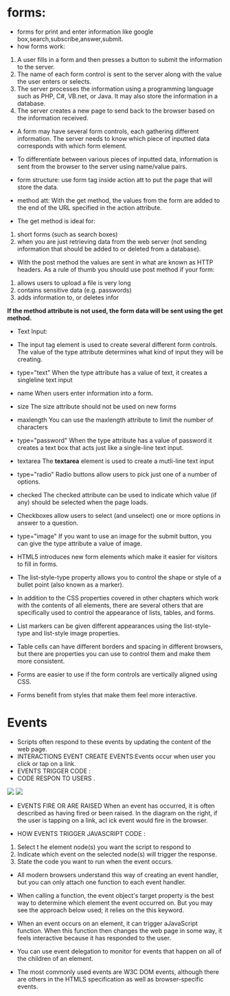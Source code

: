 # forms:
* forms for print and enter information like google box,search,subscribe,answer,submit.
* how forms work:
1. A user fills in a form and then presses a button to submit the information to the server.
1. The name of each form control is sent to the server along with the value the user enters or selects.
1. The server processes the information using a programming language such as PHP, C#, VB.net, or Java. It may also store the information in a database.
1. The server creates a new page to send back to the browser based on the information received.

 * A form may have several form controls, each gathering different information. The server needs to know which piece of inputted data corresponds with which form element.
  
  * To differentiate between various pieces of inputted data, information is sent from the browser to the server using name/value pairs.

 * form structure:
  use form tag inside action att to put the page that will store the data.
 * method att:
 With the get method, the values from the form are added to the end of the URL specified in the action attribute. 
 
 * The get method is ideal for:
 1. short forms (such as search boxes)
1. when you are just retrieving data from the web server (not sending information that should be added to or deleted from a database).

* With the post method the values are sent in what are known as HTTP headers. As a rule of thumb you should use  post method if your form:
1.  allows users to upload a file  is very long
1. contains sensitive data (e.g. passwords)
1.  adds information to, or deletes infor

**If the method attribute is not used, the form data will be sent using the get method.**

* Text Input:
* The input tag element is used to create several different form controls. The value of the type attribute determines what kind of input they will be creating.
* type="text" When the type attribute has a value of text, it creates a singleline text input
* name When users enter information into a form.
* size The size attribute should not be used on new forms
* maxlength You can use the maxlength attribute to limit the number of characters
* type="password" When the type attribute has a value of password it creates a text box that acts just like a
single-line text input.
* textarea The **textarea** element is used to create a mutli-line text input
* type="radio" Radio buttons allow users to pick just one of a number of options.
* checked The checked attribute can be used to indicate which value (if any) should be selected when the page loads.
* Checkboxes allow users to select (and unselect) one or more options in answer to a question.
* type="image" If you want to use an image for the submit button, you can give the type attribute a value of
image.
* HTML5 introduces new form elements which make it easier for visitors to fill in forms.


* The list-style-type property allows you to control the shape or style of a bullet point (also known as a marker). 
* In addition to the CSS properties covered in other chapters which work with the contents of all elements,
there are several others that are specifically used to control the appearance of lists, tables, and forms.
* List markers can be given different appearances using the list-style-type and list-style image
properties.
* Table cells can have different borders and spacing in different browsers, but there are properties you can
use to control them and make them more consistent. 
* Forms are easier to use if the form controls are vertically aligned using CSS.
* Forms benefit from styles that make them feel more interactive.

# Events 
* Scripts often respond to these events by updating the content of the web page.
* INTERACTIONS EVENT CREATE EVENTS:Events occur when user you
click or tap on a link.
* EVENTS TRIGGER CODE :
* CODE RESPON TO USERS .

![](https://1drv.ms/u/s!AiRND7yx23JIgjqagazL-gpwz-MJ?e=YZK2DX)
![](https://1drv.ms/u/s!AiRND7yx23JIgjkMcL5lRYSuYFgn?e=eed5EQ)

* EVENTS FIRE OR ARE RAISED When an event has occurred, it is often described as having fired or been raised. In the diagram on the right, if the user is tapping on a link, acl ick event would fire in the browser.

* HOW EVENTS TRIGGER JAVASCRIPT CODE :
1. Select t he element node(s) you want the script to respond to
1. Indicate which event on the selected node(s) will trigger the response. 
1. State the code you want to run when the event occurs.

* All modern browsers understand this way of creating an event handler, but you can only attach one function to each event handler. 

* When calling a function, the event object's target property is the best way to determine which element the event occurred on. But you may see the approach below used; it relies on the this keyword. 
* When an event occurs on an element, it can trigger aJavaScript function. When this function then changes
the web page in some way, it feels interactive because it has responded to the user. 
* You can use event delegation to monitor for events that happen on all of the children of an element. 
* The most commonly used events are W3C DOM events, although there are others in the HTMLS specification as well as browser-specific events. 
